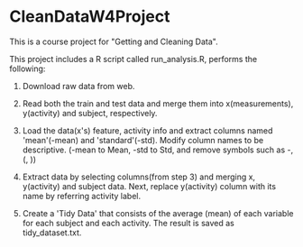 # CleanDataW4Project

This is a course project for "Getting and Cleaning Data".

This project includes a R script called run_analysis.R, performs the following:

1. Download raw data from web.

2. Read both the train and test data and merge them into x(measurements), y(activity) and subject, respectively.

3. Load the data(x's) feature, activity info and extract columns named 'mean'(-mean) and 'standard'(-std). Modify column names to be descriptive. (-mean to Mean, -std to Std, and remove symbols such as -, (, ))

4. Extract data by selecting columns(from step 3) and merging x, y(activity) and subject data. Next, replace y(activity) column with its name by referring activity label.

5. Create a 'Tidy Data' that consists of the average (mean) of each variable for each subject and each activity. The result is saved as tidy_dataset.txt.



